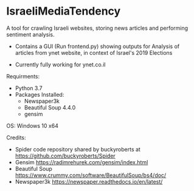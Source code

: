 # IsraeliMediaTendency

A tool for crawling Israeli websites, storing news articles and performing sentiment analysis.

- Contains a GUI (Run frontend.py) showing outputs for Analysis of articles from ynet website, in context of Israel's 2019 Elections

* Currently fully working for ynet.co.il

Requirments:
- Python 3.7
- Packages Installed:
  * Newspaper3k
  * Beautiful Soup 4.4.0
  * gensim

OS: Windows 10 x64

Credits:
* Spider code repository shared by buckyroberts at https://github.com/buckyroberts/Spider 
* Gensim https://radimrehurek.com/gensim/index.html
* Beautiful Soup https://www.crummy.com/software/BeautifulSoup/bs4/doc/
* Newspaper3k https://newspaper.readthedocs.io/en/latest/
